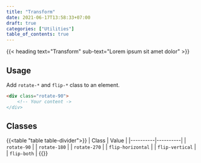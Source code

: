 ```yaml
---
title: "Transform"
date: 2021-06-17T13:58:33+07:00
draft: true
categories: ["Utilities"]
table_of_contents: true
---
```


{{< heading text="Transform" sub-text="Lorem ipsum sit amet dolor" >}}

## Usage

Add `rotate-*` and `flip-*` class to an element.

``` html
<div class="rotate-90">
    <!-- Your content ->
</div>
```

## Classes

{{<table "table table-divider">}}
| Class | Value |
|----------|----------|
| `rotate-90` |
| `rotate-180` |
| `rotate-270` |
| `flip-horizontal` |
| `flip-vertical` |
| `flip-both` |
{{</table>}}

